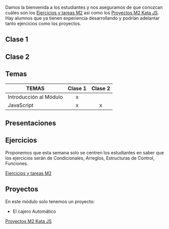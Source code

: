 Damos la bienvenida a los estudiantes y nos aseguramos de que conozcan cuáles son los [Ejercicios y tareas M2](/Ejercicios%20y%20tareas/Ejercicios%20y%20tareas%20M2.md) así como los [Proyectos M2 Kata JS](/Proyectos/Proyectos%20M2%20Kata%20JS.md).
Hay alumnos que ya tienen experiencia desarrollando y podrían adelantar tanto ejercicios como los proyectos.
## Clase 1

## Clase 2

## Temas

|TEMAS   | Clase 1| Clase 2|
|---|:---:|:---:|
|Introducción al Módulo|x||
|JavaScript|x|x|

## Presentaciones

## Ejercicios
Proponemos que esta semana solo se centren los estudiantes en saber que los ejercicios serán de Condicionales, Arreglos, Estructuras de Control, Funciones.

[Ejercicios y tareas M2](/Ejercicios%20y%20tareas/Ejercicios%20y%20tareas%20M2.md)
## Proyectos
En este módulo solo tenemos un proyecto:
- El cajero Automático

[Proyectos M2 Kata JS](/Proyectos/Proyectos%20M2%20Kata%20JS.md)

